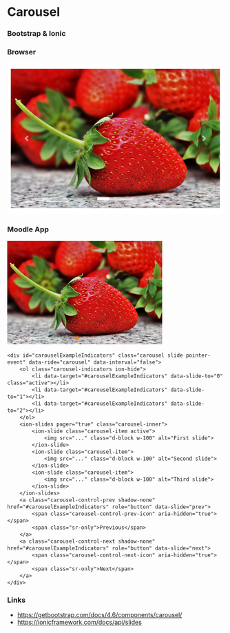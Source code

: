 # Carousel

### Bootstrap & Ionic

### Browser
![carousel-browser](screenshots/carousel-browser.png)

### Moodle App
![carousel-app](screenshots/carousel-app.png)

```
<div id="carouselExampleIndicators" class="carousel slide pointer-event" data-ride="carousel" data-interval="false">
    <ol class="carousel-indicators ion-hide">
        <li data-target="#carouselExampleIndicators" data-slide-to="0" class="active"></li>
        <li data-target="#carouselExampleIndicators" data-slide-to="1"></li>
        <li data-target="#carouselExampleIndicators" data-slide-to="2"></li>
    </ol>
    <ion-slides pager="true" class="carousel-inner">
        <ion-slide class="carousel-item active">
            <img src="..." class="d-block w-100" alt="First slide">
        </ion-slide>
        <ion-slide class="carousel-item">
            <img src="..." class="d-block w-100" alt="Second slide">
        </ion-slide>
        <ion-slide class="carousel-item">
            <img src="..." class="d-block w-100" alt="Third slide">
        </ion-slide>
    </ion-slides>
    <a class="carousel-control-prev shadow-none" href="#carouselExampleIndicators" role="button" data-slide="prev">
        <span class="carousel-control-prev-icon" aria-hidden="true"></span>
        <span class="sr-only">Previous</span>
    </a>
    <a class="carousel-control-next shadow-none" href="#carouselExampleIndicators" role="button" data-slide="next">
        <span class="carousel-control-next-icon" aria-hidden="true"></span>
        <span class="sr-only">Next</span>
    </a>
</div>
```

### Links
- https://getbootstrap.com/docs/4.6/components/carousel/
- https://ionicframework.com/docs/api/slides
